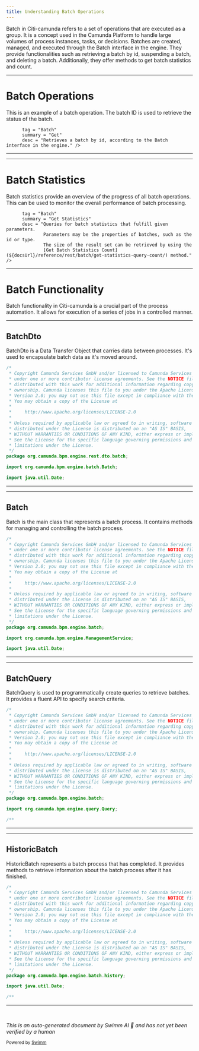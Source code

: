 ```yaml
---
title: Understanding Batch Operations
---
```

Batch in Citi-camunda refers to a set of operations that are executed as a group. It is a concept used in the Camunda Platform to handle large volumes of process instances, tasks, or decisions. Batches are created, managed, and executed through the Batch interface in the engine. They provide functionalities such as retrieving a batch by id, suspending a batch, and deleting a batch. Additionally, they offer methods to get batch statistics and count.

<SwmSnippet path="/engine-rest/engine-rest-openapi/src/main/templates/paths/batch/{id}/get.ftl" line="6">

---

# Batch Operations

This is an example of a batch operation. The batch ID is used to retrieve the status of the batch.

```ftl
      tag = "Batch"
      summary = "Get"
      desc = "Retrieves a batch by id, according to the Batch interface in the engine." />
```

---

</SwmSnippet>

<SwmSnippet path="/engine-rest/engine-rest-openapi/src/main/templates/paths/batch/statistics/get.ftl" line="6">

---

# Batch Statistics

Batch statistics provide an overview of the progress of all batch operations. This can be used to monitor the overall performance of batch processing.

```ftl
      tag = "Batch"
      summary = "Get Statistics"
      desc = "Queries for batch statistics that fulfill given parameters.
              Parameters may be the properties of batches, such as the id or type.
              The size of the result set can be retrieved by using the 
              [Get Batch Statistics Count](${docsUrl}/reference/rest/batch/get-statistics-query-count/) method." />
```

---

</SwmSnippet>

# Batch Functionality

Batch functionality in Citi-camunda is a crucial part of the process automation. It allows for execution of a series of jobs in a controlled manner.

<SwmSnippet path="/engine-rest/engine-rest/src/main/java/org/camunda/bpm/engine/rest/dto/batch/BatchDto.java" line="1">

---

## BatchDto

BatchDto is a Data Transfer Object that carries data between processes. It's used to encapsulate batch data as it's moved around.

```java
/*
 * Copyright Camunda Services GmbH and/or licensed to Camunda Services GmbH
 * under one or more contributor license agreements. See the NOTICE file
 * distributed with this work for additional information regarding copyright
 * ownership. Camunda licenses this file to you under the Apache License,
 * Version 2.0; you may not use this file except in compliance with the License.
 * You may obtain a copy of the License at
 *
 *     http://www.apache.org/licenses/LICENSE-2.0
 *
 * Unless required by applicable law or agreed to in writing, software
 * distributed under the License is distributed on an "AS IS" BASIS,
 * WITHOUT WARRANTIES OR CONDITIONS OF ANY KIND, either express or implied.
 * See the License for the specific language governing permissions and
 * limitations under the License.
 */
package org.camunda.bpm.engine.rest.dto.batch;

import org.camunda.bpm.engine.batch.Batch;

import java.util.Date;
```

---

</SwmSnippet>

<SwmSnippet path="/engine/src/main/java/org/camunda/bpm/engine/batch/Batch.java" line="1">

---

## Batch

Batch is the main class that represents a batch process. It contains methods for managing and controlling the batch process.

```java
/*
 * Copyright Camunda Services GmbH and/or licensed to Camunda Services GmbH
 * under one or more contributor license agreements. See the NOTICE file
 * distributed with this work for additional information regarding copyright
 * ownership. Camunda licenses this file to you under the Apache License,
 * Version 2.0; you may not use this file except in compliance with the License.
 * You may obtain a copy of the License at
 *
 *     http://www.apache.org/licenses/LICENSE-2.0
 *
 * Unless required by applicable law or agreed to in writing, software
 * distributed under the License is distributed on an "AS IS" BASIS,
 * WITHOUT WARRANTIES OR CONDITIONS OF ANY KIND, either express or implied.
 * See the License for the specific language governing permissions and
 * limitations under the License.
 */
package org.camunda.bpm.engine.batch;

import org.camunda.bpm.engine.ManagementService;

import java.util.Date;
```

---

</SwmSnippet>

<SwmSnippet path="/engine/src/main/java/org/camunda/bpm/engine/batch/BatchQuery.java" line="1">

---

## BatchQuery

BatchQuery is used to programmatically create queries to retrieve batches. It provides a fluent API to specify search criteria.

```java
/*
 * Copyright Camunda Services GmbH and/or licensed to Camunda Services GmbH
 * under one or more contributor license agreements. See the NOTICE file
 * distributed with this work for additional information regarding copyright
 * ownership. Camunda licenses this file to you under the Apache License,
 * Version 2.0; you may not use this file except in compliance with the License.
 * You may obtain a copy of the License at
 *
 *     http://www.apache.org/licenses/LICENSE-2.0
 *
 * Unless required by applicable law or agreed to in writing, software
 * distributed under the License is distributed on an "AS IS" BASIS,
 * WITHOUT WARRANTIES OR CONDITIONS OF ANY KIND, either express or implied.
 * See the License for the specific language governing permissions and
 * limitations under the License.
 */
package org.camunda.bpm.engine.batch;

import org.camunda.bpm.engine.query.Query;

/**
```

---

</SwmSnippet>

<SwmSnippet path="/engine/src/main/java/org/camunda/bpm/engine/batch/history/HistoricBatch.java" line="1">

---

## HistoricBatch

HistoricBatch represents a batch process that has completed. It provides methods to retrieve information about the batch process after it has finished.

```java
/*
 * Copyright Camunda Services GmbH and/or licensed to Camunda Services GmbH
 * under one or more contributor license agreements. See the NOTICE file
 * distributed with this work for additional information regarding copyright
 * ownership. Camunda licenses this file to you under the Apache License,
 * Version 2.0; you may not use this file except in compliance with the License.
 * You may obtain a copy of the License at
 *
 *     http://www.apache.org/licenses/LICENSE-2.0
 *
 * Unless required by applicable law or agreed to in writing, software
 * distributed under the License is distributed on an "AS IS" BASIS,
 * WITHOUT WARRANTIES OR CONDITIONS OF ANY KIND, either express or implied.
 * See the License for the specific language governing permissions and
 * limitations under the License.
 */
package org.camunda.bpm.engine.batch.history;

import java.util.Date;

/**
```

---

</SwmSnippet>

&nbsp;

*This is an auto-generated document by Swimm AI 🌊 and has not yet been verified by a human*

<SwmMeta version="3.0.0" repo-id="Z2l0aHViJTNBJTNBQ2l0aS1jYW11bmRhJTNBJTNBZ2lsYWRuYXZvdA==" repo-name="Citi-camunda" doc-type="overview"><sup>Powered by [Swimm](/)</sup></SwmMeta>
